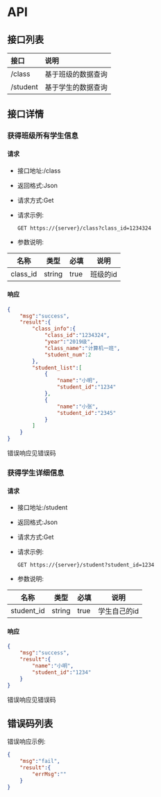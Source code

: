 # API

## 接口列表

| 接口     | 说明               |
| :------- | :----------------- |
| /class   | 基于班级的数据查询 |
| /student | 基于学生的数据查询 |

## 接口详情

### 获得班级所有学生信息

#### 请求

- 接口地址:/class

- 返回格式:Json

- 请求方式:Get

- 请求示例:

  ```http
  GET https://{server}/class?class_id=1234324
  ```

- 参数说明:

| 名称     | 类型   | 必填 | 说明     |
| -------- | ------ | ---- | -------- |
| class_id | string | true | 班级的id |

#### 响应

```json
{
    "msg":"success",
    "result":{
        "class_info":{
            "class_id":"1234324",
            "year":"2019级",
            "class_name":"计算机一班",
            "student_num":2
    	},
    	"student_list":[
            {
                "name":"小明",
                "student_id":"1234"
            },
            {
                "name":"小张",
                "student_id":"2345"
            }
    	]
    }
}
```

错误响应见错误码

### 获得学生详细信息

#### 请求

- 接口地址:/student

- 返回格式:Json

- 请求方式:Get

- 请求示例:

  ```http
  GET https://{server}/student?student_id=1234
  ```

- 参数说明:

| 名称       | 类型   | 必填 | 说明         |
| ---------- | ------ | ---- | ------------ |
| student_id | string | true | 学生自己的id |

#### 响应

```json
{
    "msg":"success",
    "result":{
        "name":"小明",
        "student_id":"1234"
	}	
}
```

错误响应见错误码

## 错误码列表

错误响应示例:

```json
{
    "msg":"fail",
    "result":{
        "errMsg":""
	}	
}
```